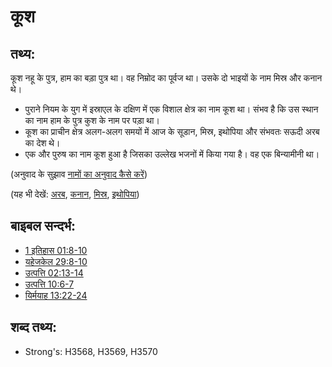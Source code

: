 # कूश #

## तथ्य: ##

कूश नहू के पुत्र, हाम का बड़ा पुत्र था। वह निम्रोद का पूर्वज था। उसके दो भाइयों के नाम मिस्र और कनान थे।

* पुराने नियम के युग में इस्राएल के दक्षिण में एक विशाल क्षेत्र का नाम कूश था। संभव है कि उस स्थान का नाम हाम के पुत्र कुश के नाम पर पड़ा था।
* कूश का प्राचीन क्षेत्र अलग-अलग समयों में आज के सूडान, मिस्र, इथोपिया और संभवतः सऊदी अरब का देश थे।
* एक और पुरुष का नाम कूश हुआ है जिसका उल्लेख भजनों में किया गया है। वह एक बिन्यामीनी था।

(अनुवाद के सुझाव [नामों का अनुवाद कैसे करें](rc://en/ta/man/translate/translate-names))

(यह भी देखें: [अरब](../names/arabia.md), [कनान](../names/canaan.md), [मिस्र](../names/egypt.md), [इथोपिया](../names/ethiopia.md))

## बाइबल सन्दर्भ: ##

* [1 इतिहास 01:8-10](rc://en/tn/help/1ch/01/08)
* [यहेजकेल 29:8-10](rc://en/tn/help/ezk/29/08)
* [उत्पत्ति 02:13-14](rc://en/tn/help/gen/02/13)
* [उत्पत्ति 10:6-7](rc://en/tn/help/gen/10/06)
* [यिर्मयाह 13:22-24](rc://en/tn/help/jer/13/22)

## शब्द तथ्य: ##

* Strong's: H3568, H3569, H3570
